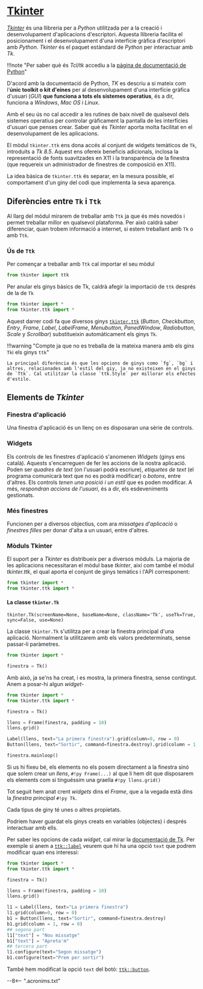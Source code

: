 # [Tkinter][]

[*Tkinter*][Tkinter] és una llibreria per a *Python* utilitzada per a la creació i desenvolupament d'aplicacions d'escriptori. Aquesta llibreria facilita el posicionament i el desenvolupament d'una interfície gràfica d'escriptori amb *Python*. *Tkinter* és el paquet estàndard de *Python* per interactuar amb *Tk*.

!!!note "Per saber què és *Tcl/tk* accediu a la [pàgina de documentació de Python][tclTk]"

D'acord amb la documentació de Python, *TK* es descriu a si mateix com l'**únic toolkit o kit d'eines** per al desenvolupament d'una interfície gràfica d'usuari (*GUI*) **que funciona a tots els sistemes operatius**, és a dir, funciona a *Windows*, *Mac OS* i *Linux*.

Amb el seu ús no cal accedir a les rutines de baix nivell de qualsevol dels sistemes operatius per controlar gràficament la pantalla de les interfícies d'usuari que penses crear. Saber què és *Tkinter* aporta molta facilitat en el desenvolupament de les aplicacions.

El mòdul `tkinter.ttk` ens dona accés al conjunt de widgets temàticos de `Tk`, introduits a *Tk 8.5*. Aquest ens ofereix beneficis adicionals, inclosa la representació de fonts suavitzades en X11 i la transparència de la finestra (que requereix un administrador de finestres de composició en X11).

La idea bàsica de `tkinter.ttk` és separar, en la mesura possible, el comportament d'un giny del codi que implementa la seva aparença.

## Diferències entre `Tk` i `Ttk`

Al llarg del mòdul mirarem de treballar amb `Ttk` ja que és més novedós i permet treballar millor en qualsevol plataforma. Per això caldrà saber diferenciar, quan trobem informació a internet, si estem treballant amb `Tk` o amb `Ttk`.

### Ús de `Ttk`

Per començar a treballar amb `Ttk` cal importar el seu mòdul

```py
from tkinter import ttk
```

Per anular els ginys bàsics de Tk, caldrà afegir la importació de `ttk` després de la de `Tk`

```py
from tkinter import *
from tkinter.ttk import *
```

Aquest darrer codi fa que diversos ginys [`tkinter.ttk`][tkinter_ttk] (*Button*, *Checkbutton*, *Entry*, *Frame*, *Label*, *LabelFrame*, *Menubutton*, *PanedWindow*, *Radiobutton*, *Scale* y *Scrollbar*) substitueixin automàticament els ginys `Tk`.

!!!warning "Compte ja que no es treballa de la mateixa manera amb els gins `Tk`i els ginys `ttk`"

    La principal diferència és que les opcions de ginys como `fg`, `bg` i altres, relacionades amb l'estil del giy, ja no existeixen en el ginys de `Ttk`. Cal utilitzar la classe `ttk.Style` per millorar els efectes d'estilo.

## Elements de *Tkinter*

### Finestra d'aplicació

Una finestra d'aplicació és un llenç on es disposaran una sèrie de controls.

### Widgets

Els controls de les finestres d'aplicació s'anomenen *Widgets* (ginys ens català). Aquests s'encarreguen de fer les accions de la nostra aplicació. Poden ser *quadres de text* (on l'usuari podrà escriure), *etiquetes de text* (el programa comunicarà text que no es podrà modificar) o *botons*, entre d'altres. Els controls *tenen una posició i un estil* que es poden modificar. A més, *respondran accions de l'usuari*, és a dir, els esdeveniments gestionats.

### Més finestres

Funcionen per a diversos objectius, com ara *missatges d'aplicació* o *finestres filles* per donar d'alta a un usuari, entre d'altres.

### Mòduls Tkinter

El suport per a *Tkinter* es distribueix per a diversos mòduls. La majoria de les aplicacions necessitaran el mòdul base *tkinter*, així com també el mòdul *tkinter.ttk*, el qual aporta el conjunt de ginys temàtics i l'API corresponent:

```py
from tkinter import *
from tkinter.ttk import *
```

#### La classe `tkinter.Tk`

`tkinter.Tk(screenName=None, baseName=None, className='Tk', useTk=True, sync=False, use=None)`

La classe `tkinter.Tk` s'utilitza per a crear la finestra principal d'una aplicació. Normalment la utilitzarem amb els valors predeterminats, sense passar-li paràmetres.

```py
from tkinter import *

finestra = Tk()
```

Amb això, ja se'ns ha creat, i es mostra, la primera finestra, sense contingut. Anem a posar-hi algun *widget*-

```py linenums="1"
from tkinter import *
from tkinter.ttk import *

finestra = Tk()

llens = Frame(finestra, padding = 10)
llens.grid()

Label(llens, text="La primera finestra").grid(column=0, row = 0)
Button(llens, text="Sortir", command=finestra.destroy).grid(column = 1, row = 0)

finestra.mainloop()
```

Si us hi fixeu bé, els elements no els posem directament a la finestra sinó que solem crear un *llens*, `#!py Frame(...)` al que li hem dit que disposarem els elements com si tinguéssim una graella `#!py llens.grid()`

Tot seguit hem anat crent *widgets* dins el *Frame*, que a la vegada està dins la *finestra principal* `#!py Tk`.

Cada tipus de giny té unes o altres propietats.

Podríem haver guardat els ginys creats en variables (objectes) i després interactuar amb ells.

Per saber les opcions de cada *widget*, cal mirar la [documentació de Tk][]. Per exemple si anem a [`ttk::label`][ttk_label] veurem que hi ha una opció `text` que podrem modificar quan ens interessi:

```py hl_lines="9 11 15 16 18 19"
from tkinter import *
from tkinter.ttk import *

finestra = Tk()

llens = Frame(finestra, padding = 10)
llens.grid()

l1 = Label(llens, text="La primera finestra")
l1.grid(column=0, row = 0)
b1 = Button(llens, text="Sortir", command=finestra.destroy)
b1.grid(column = 1, row = 0)
## segona part
l1["text"] = "Nou missatge"
b1["text"] = "Apreta'm"
## tercera part
l1.configure(text="Segon missatge")
b1.configure(text="Prem per sortir")
```

També hem modificat la opció `text` del botó: [`ttk::button`][ttk_button].



[Tkinter]:              https://docs.python.org/es/3/library/tkinter.html               "Tkinter"
[tkinter_ttk]:          https://docs.python.org/es/3/library/tkinter.ttk.html#module-tkinter.ttk    "tkinter.ttk"
[tclTK]:                https://docs.python.org/es/3/library/tkinter.html#architecture  "Tcl/tk"
[documentació de Tk]:   https://www.tcl.tk/man/tcl8.6/TkCmd/contents.htm                "documentació de Tk"
[ttk_button]:           https://www.tcl.tk/man/tcl8.6/TkCmd/ttk_button.htm              "ttk::button"
[ttk_label]:            https://www.tcl.tk/man/tcl8.6/TkCmd/ttk_label.htm              "ttk::label"




--8<-- ".acronims.txt"

